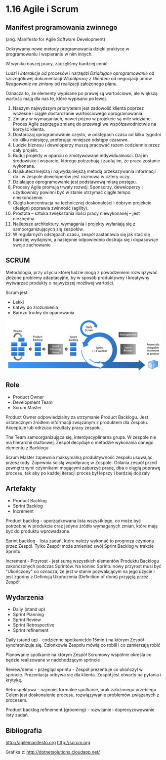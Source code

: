 1.16 Agile i Scrum
=======================

Manifest programowania zwinnego
-------------------------------

(ang. Manifesto for Agile Software Development)

Odkrywamy nowe metody programowania dzięki praktyce w programowaniu
i wspieraniu w nim innych.

W wyniku naszej pracy, zaczęliśmy bardziej cenić:

*Ludzi i interakcje od* procesów i narzędzi
*Działające oprogramowanie* od szczegółowej dokumentacji
*Współpracę z klientem* od negocjacji umów
*Reagowanie na zmiany* od realizacji założonego planu.

Oznacza to, że elementy wypisane po prawej są wartościowe,
ale większą wartość mają dla nas te, które wypisano po lewej.

1. Naszym najwyższym priorytetem jest zadowolić klienta poprzez wczesne i ciągłe dostarczanie wartościowego oprogramowania.
2. Zmiany w wymaganiach, nawet późno w projekcie są mile widziane. Proces Agile zaprzęga zmianę do przewagi we współzawodnictwie na korzyść klienta.
3. Dostarczaj oprogramowanie często, w odstępach czasu od kilku tygodni do kilku miesięcy, preferując mniejsze odstępy czasowe.
4. Ludzie biznesu i deweloperzy muszą pracować razem codziennie przez cały projekt.
5. Buduj projekty w oparciu o zmotywowane indywidualności. Daj im środowisko i wsparcie, którego potrzebują i zaufaj im, że praca zostanie wykonana.
6. Najskuteczniejszą i najwydajniejszą metodą przekazywania informacji do i w zespole deweloperów jest rozmowa w cztery oczy.
7. Działające oprogramowanie jest podstawową miarą postępu.
8. Procesy Agile promują trwały rozwój. Sponsorzy, deweloperzy i użytkownicy powinni być w stanie utrzymać ciągłe tempo nieskończenie.
9. Ciągła koncentracja na technicznej doskonałości i dobrym projekcie (design) poprawia zwinność (agility).
10. Prostota – sztuka zwiększania ilości pracy niewykonanej – jest niezbędna.
11. Najlepsze architektury, wymagania i projekty wyłaniają się z samoorganizujących się zespołów.
12. W regularnych odstępach czasu, zespół zastanawia się jak stać się bardziej wydajnym, a następnie odpowiednio dostraja się i dopasowuje swoje zachowanie

SCRUM
-----

Metodologia, przy użyciu której ludzie mogą z powodzeniem rozwiązywać złożone problemy adaptacyjne, by w sposób produktywny i kreatywny wytwarzać produkty o najwyższej możliwej wartości.

Scrum jest:

* Lekki
* Łatwy do zrozumienia
* Bardzo trudny do opanowania

![image](./images/scrum_metodyka.jpg)

Role
----

* Product Owner
* Development Team
* Scrum Master

Product Owner odpowiedzialny za utrzymanie Product Backlogu. Jest ostatecznym źródłem informacji związanym z produktem dla Zespołu. Akceptuje lub odrzuca rezultaty pracy zespołu.

The Team samoorganizująca się, interdyscyplinarna grupa. W zespole nie ma hierarchii służbowej. Zespół decyduje o metodzie wykonania danego elementu z Backlogu

Scrum Master zapewnia maksymalną produktywność zespołu usuwając przeszkody. Zapewnia ścisłą współpracę w Zespole. Osłania zespół przed zewnętrznymi czynnikami mogącymi zaburzyć pracę, dba o ciągłą poprawę procesu, tak aby po każdej iteracji proces był lepszy i bardziej dojrzały

Artefakty
------------

* Product Backlog
* Sprint Backlog
* Increment

Product backlog - uporządkowana lista wszystkiego, co może być potrzebne w produkcie oraz jedyne źródło wymaganych zmian, które mają być do produktu wprowadzone.

Sprint backlog - lista zadań, które należy wykonać to prognoza czyniona przez Zespół. Tylko Zespół może zmieniać swój Sprint Backlog w trakcie Sprintu

Increment - Przyrost - jest sumą wszystkich elementów Produktu Backlogu zakończonych podczas Sprintów. Na koniec Sprintu nowy przyrost musi być "Ukończony"
co oznacza, że jest w stanie pozwalającym na jego użycie i jest zgodny z Definicją Ukończenia (Definition of done) przyjętą przez Zespół.

Wydarzenia
------------

* Daily (stand up)
* Sprint Planning
* Sprint Review
* Sprint Retrospective
* Sprint refinement

Daily (stand up) - codzienne spotkanie(do 15min.) na którym Zespół synchronizuje się. Członkowie Zespołu mówią co robili i co zamierzają robić

Planowanie spotkanie na którym Zespół Scrumowy wspólnie określa co będzie realizowane w nadchodzącym sprincie

Review/demo - przegląd sprintu - Zespół prezentuje co ukończył w sprincie. Prezentacja odbywa się dla klienta. Zespół jest otwarty na pytania i krytykę.

Retrospektywa - najmniej formalne spotkanie, brak założonego przebiegu. Celem jest doskonalenie procesu, rozwiązywanie problemów związanych z procesem.

Product backlog refinement (grooming) - rozwijanie i doprecyzowywanie listy zadań.


Bibliografia
------------

http://agilemanifesto.org
http://scrum.org

Grafika z:
http://dotnetsolutions.cloudapp.net/